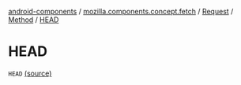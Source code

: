 [android-components](../../../index.md) / [mozilla.components.concept.fetch](../../index.md) / [Request](../index.md) / [Method](index.md) / [HEAD](./-h-e-a-d.md)

# HEAD

`HEAD` [(source)](https://github.com/mozilla-mobile/android-components/blob/master/components/concept/fetch/src/main/java/mozilla/components/concept/fetch/Request.kt#L97)
